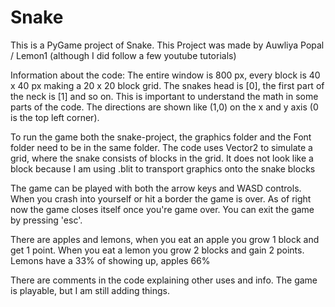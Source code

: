 # Snake

This is a PyGame project of Snake.
This Project was made by Auwliya Popal / Lemon1 (although I did follow a few youtube tutorials)

Information about the code:
The entire window is 800 px, every block is 40 x 40 px making a 20 x 20 block grid.
The snakes head is [0], the first part of the neck is [1] and so on. This is important to understand the math in some parts of the code. 
The directions are shown like (1,0) on the x and y axis (0 is the top left corner).

To run the game both the snake-project, the graphics folder and the Font folder need to be in the same folder.
The code uses Vector2 to simulate a grid, where the snake consists of blocks in the grid. It does not look like a block because I am using .blit to transport graphics onto the snake blocks

The game can be played with both the arrow keys and WASD controls.
When you crash into yourself or hit a border the game is over. As of right now the game closes itself once you're game over. You can exit the game by pressing 'esc'.

There are apples and lemons, when you eat an apple you grow 1 block and get 1 point. When you eat a lemon you grow 2 blocks and gain 2 points.
Lemons have a 33% of showing up, apples 66%

There are comments in the code explaining other uses and info.
The game is playable, but I am still adding things.
